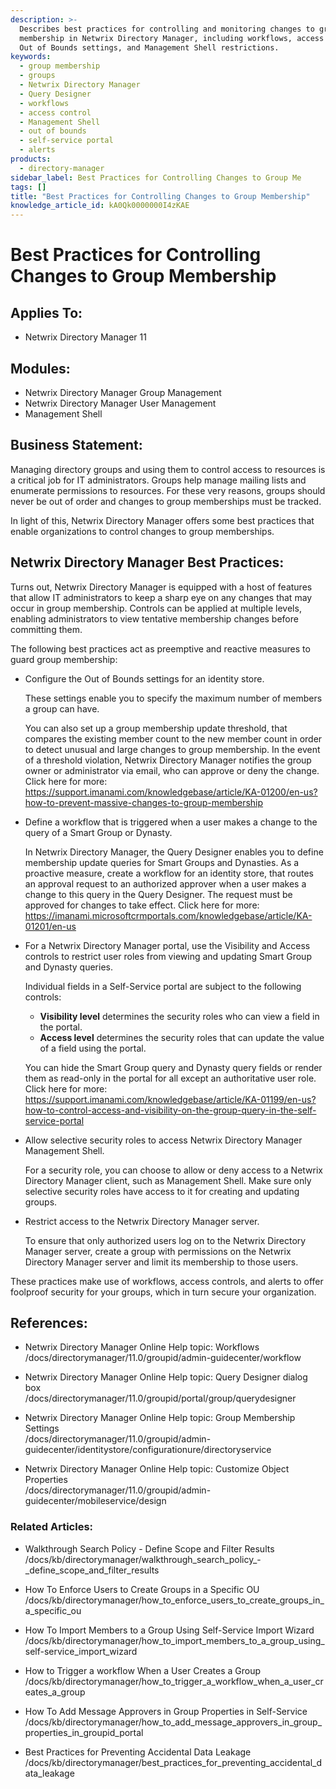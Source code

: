 ```yaml
---
description: >-
  Describes best practices for controlling and monitoring changes to group
  membership in Netwrix Directory Manager, including workflows, access controls,
  Out of Bounds settings, and Management Shell restrictions.
keywords:
  - group membership
  - groups
  - Netwrix Directory Manager
  - Query Designer
  - workflows
  - access control
  - Management Shell
  - out of bounds
  - self-service portal
  - alerts
products:
  - directory-manager
sidebar_label: Best Practices for Controlling Changes to Group Me
tags: []
title: "Best Practices for Controlling Changes to Group Membership"
knowledge_article_id: kA0Qk0000000I4zKAE
---
```


# Best Practices for Controlling Changes to Group Membership

## Applies To:

- Netwrix Directory Manager 11

## Modules:

- Netwrix Directory Manager Group Management
- Netwrix Directory Manager User Management
- Management Shell

## Business Statement:

Managing directory groups and using them to control access to resources is a critical job for IT administrators. Groups help manage mailing lists and enumerate permissions to resources. For these very reasons, groups should never be out of order and changes to group memberships must be tracked.

In light of this, Netwrix Directory Manager offers some best practices that enable organizations to control changes to group memberships.

## Netwrix Directory Manager Best Practices:

Turns out, Netwrix Directory Manager is equipped with a host of features that allow IT administrators to keep a sharp eye on any changes that may occur in group membership. Controls can be applied at multiple levels, enabling administrators to view tentative membership changes before committing them.

The following best practices act as preemptive and reactive measures to guard group membership:

- Configure the Out of Bounds settings for an identity store.

  These settings enable you to specify the maximum number of members a group can have.

  You can also set up a group membership update threshold, that compares the existing member count to the new member count in order to detect unusual and large changes to group membership. In the event of a threshold violation, Netwrix Directory Manager notifies the group owner or administrator via email, who can approve or deny the change. Click here for more: https://support.imanami.com/knowledgebase/article/KA-01200/en-us?how-to-prevent-massive-changes-to-group-membership

- Define a workflow that is triggered when a user makes a change to the query of a Smart Group or Dynasty.

  In Netwrix Directory Manager, the Query Designer enables you to define membership update queries for Smart Groups and Dynasties. As a proactive measure, create a workflow for an identity store, that routes an approval request to an authorized approver when a user makes a change to this query in the Query Designer. The request must be approved for changes to take effect. Click here for more: https://imanami.microsoftcrmportals.com/knowledgebase/article/KA-01201/en-us

- For a Netwrix Directory Manager portal, use the Visibility and Access controls to restrict user roles from viewing and updating Smart Group and Dynasty queries.

  Individual fields in a Self-Service portal are subject to the following controls:

  - **Visibility level** determines the security roles who can view a field in the portal.
  - **Access level** determines the security roles that can update the value of a field using the portal.

  You can hide the Smart Group query and Dynasty query fields or render them as read-only in the portal for all except an authoritative user role. Click here for more: https://support.imanami.com/knowledgebase/article/KA-01199/en-us?how-to-control-access-and-visibility-on-the-group-query-in-the-self-service-portal

- Allow selective security roles to access Netwrix Directory Manager Management Shell.

  For a security role, you can choose to allow or deny access to a Netwrix Directory Manager client, such as Management Shell. Make sure only selective security roles have access to it for creating and updating groups.

- Restrict access to the Netwrix Directory Manager server.

  To ensure that only authorized users log on to the Netwrix Directory Manager server, create a group with permissions on the Netwrix Directory Manager server and limit its membership to those users.

These practices make use of workflows, access controls, and alerts to offer foolproof security for your groups, which in turn secure your organization.

## References:

- Netwrix Directory Manager Online Help topic: Workflows  
  /docs/directorymanager/11.0/groupid/admin-guidecenter/workflow

- Netwrix Directory Manager Online Help topic: Query Designer dialog box  
  /docs/directorymanager/11.0/groupid/portal/group/querydesigner

- Netwrix Directory Manager Online Help topic: Group Membership Settings  
  /docs/directorymanager/11.0/groupid/admin-guidecenter/identitystore/configurationure/directoryservice

- Netwrix Directory Manager Online Help topic: Customize Object Properties  
  /docs/directorymanager/11.0/groupid/admin-guidecenter/mobileservice/design

### Related Articles:

- Walkthrough Search Policy - Define Scope and Filter Results  
  /docs/kb/directorymanager/walkthrough_search_policy_-_define_scope_and_filter_results

- How To Enforce Users to Create Groups in a Specific OU  
  /docs/kb/directorymanager/how_to_enforce_users_to_create_groups_in_a_specific_ou

- How To Import Members to a Group Using Self-Service Import Wizard  
  /docs/kb/directorymanager/how_to_import_members_to_a_group_using_self-service_import_wizard

- How to Trigger a workflow When a User Сreates a Group  
  /docs/kb/directorymanager/how_to_trigger_a_workflow_when_a_user_сreates_a_group

- How To Add Message Approvers in Group Properties in Self-Service  
  /docs/kb/directorymanager/how_to_add_message_approvers_in_group_properties_in_groupid_portal

- Best Practices for Preventing Accidental Data Leakage  
  /docs/kb/directorymanager/best_practices_for_preventing_accidental_data_leakage
